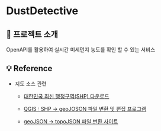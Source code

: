 # DustDetective

## 💁 프로젝트 소개

OpenAPI를 활용하여 실시간 미세먼지 농도를 확인 할 수 있는 서비스

## 💡 Reference

- 지도 소스 관련

  - [대한민국 최신 행정구역(SHP) 다운로드](http://www.gisdeveloper.co.kr/?p=2332)

  - [QGIS : SHP -> geoJOSON 파일 변환 및 편집 프로그램](https://qgis.org/en/site/forusers/download.html)

  - [geoJSON -> topoJSON 파일 변환 사이트](https://mapshaper.org/)
